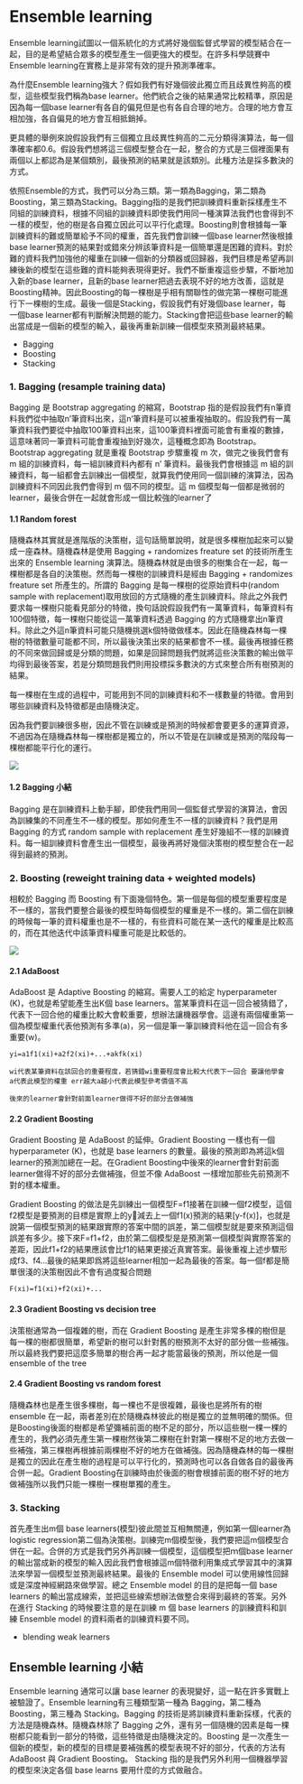 # Ensemble learning
Ensemble learning試圖以一個系統化的方式將好幾個監督式學習的模型結合在一起，目的是希望結合眾多的模型產生一個更強大的模型。在許多科學競賽中Ensemble learning在實務上是非常有效的提升預測準確率。

為什麼Ensemble learning強大？假如我們有好幾個彼此獨立而且歧異性夠高的模型，這些模型我們稱為base learner。他們統合之後的結果通常比較精準，原因是因為每一個base learner有各自的偏見但是也有各自合理的地方。合理的地方會互相加強，各自偏見的地方會互相抵銷掉。

更具體的舉例來說假設我們有三個獨立且歧異性夠高的二元分類得演算法，每一個準確率都0.6。假設我們想將這三個模型整合在一起，整合的方式是三個裡面果有兩個以上都認為是某個類別，最後預測的結果就是該類別。此種方法是採多數決的方式。

依照Ensemble的方式，我們可以分為三類。第一類為Bagging，第二類為Boosting，第三類為Stacking。Bagging指的是我們把訓練資料重新採樣產生不同組的訓練資料，根據不同組的訓練資料即使我們用同一種演算法我們也會得到不一樣的模型，他的樹是各自獨立因此可以平行化處理。Boosting則會根據每一筆訓練資料的難或簡單給予不同的權重，首先我們會訓練一個base learner然後根據base learner預測的結果對或錯來分辨該筆資料是一個簡單還是困難的資料。對於難的資料我們加強他的權重在訓練一個新的分類器或回歸器，我們目標是希望再訓練後新的模型在這些難的資料能夠表現得更好。我們不斷重複這些步驟，不斷地加入新的base learner，且新的base learner把過去表現不好的地方改善，這就是Boosting精神。因此Boosting的每一棵樹是乎相有關聯性的做完第一棵樹可能進行下一棵樹的生成。最後一個是Stacking，假設我們有好幾個base learner，每一個base learner都有判斷解決問題的能力。Stacking會把這些base learner的輸出當成是一個新的模型的輸入，最後再重新訓練一個模型來預測最終結果。

- Bagging
- Boosting
- Stacking

### 1. Bagging (resample training data)
Bagging 是 Bootstrap aggregating 的縮寫，Bootstrap 指的是假設我們有n筆資料我們從中抽取n’筆資料出來，這n’筆資料是可以被重複抽取的。假設我們有一萬筆資料我們要從中抽取100筆資料出來，這100筆資料裡面可能會有重複的數據，這意味著同一筆資料可能會重複抽到好幾次，這種概念即為 Bootstrap。Bootstrap aggregating 就是重複 Bootstrap 步驟重複 m 次，做完之後我們會有 m 組的訓練資料，每一組訓練資料內都有 n’ 筆資料。最後我們會根據這 m 組的訓練資料，每一組都會去訓練出一個模型，就算我們使用同一個訓練的演算法，因為訓練資料不同因此我們會得到 m 個不同的模型。這 m 個模型每一個都是微弱的learner，最後合併在一起就會形成一個比較強的learner了
#### 1.1 Random forest
隨機森林其實就是進階版的決策樹，這句話簡單說明，就是很多棵樹加起來可以變成一座森林。隨機森林是使用 Bagging + randomizes freature set 的技術所產生出來的 Ensemble learning 演算法。隨機森林就是由很多的樹集合在一起，每一棵樹都是各自的決策樹。然而每一棵樹的訓練資料是經由 Bagging + randomizes freature set 所產生的。所謂的 Bagging 是每一棵樹的從原始資料中(random sample with replacement)取用放回的方式隨機的產生訓練資料。除此之外我們要求每一棵樹只能看見部分的特徵，換句話說假設我們有一萬筆資料，每筆資料有100個特徵，每一棵樹只能從這一萬筆資料透過 Bagging 的方式隨機拿出n筆資料。除此之外這n筆資料可能只隨機挑選k個特徵做樣本。因此在隨機森林每一棵樹的特徵數量可能都不同，所以最後決策出來的結果都會不一樣。最後再根據任務的不同來做回歸或是分類的問題，如果是回歸問題我們就將這些決策數的輸出做平均得到最後答案，若是分類問題我們則用投標採多數決的方式來整合所有樹預測的結果。

每一棵樹在生成的過程中，可能用到不同的訓練資料和不一樣數量的特徵。會用到哪些訓練資料及特徵都是由隨機決定。

因為我們要訓練很多樹，因此不管在訓練或是預測的時候都會要更多的運算資源，不過因為在隨機森林每一棵樹都是獨立的，所以不管是在訓練或是預測的階段每一棵樹都能平行化的運行。

![](https://i.imgur.com/v2Sm3rB.png)

#### 1.2 Bagging 小結
Bagging 是在訓練資料上動手腳，即使我們用同一個監督式學習的演算法，會因為訓練集的不同產生不一樣的模型。那如何產生不一樣的訓練資料？我們是用 Bagging 的方式 random sample with replacement 產生好幾組不一樣的訓練資料。每一組訓練資料會產生出一個模型，最後再將好幾個決策樹的模型整合在一起得到最終的預測。


### 2. Boosting (reweight training data + weighted models)
相較於 Bagging 而 Boosting 有下面幾個特色。第一個是每個的模型重要程度是不一樣的，當我們要整合最後的模型時每個模型的權重是不一樣的。第二個在訓練的時候每一筆的資料權重也是不一樣的，有些資料可能在某一迭代的權重是比較高的，而在其他迭代中該筆資料權重可能是比較低的。

![](https://i.imgur.com/kZPcFvJ.png)

#### 2.1 AdaBoost
AdaBoost 是 Adaptive Boosting 的縮寫。需要人工的給定 hyperparameter (K)，也就是希望能產生出K個 base learners。當某筆資料在這一回合被猜錯了，代表下一回合他的權重比較大會較重要，想辦法讓機器學會。這邊有兩個權重第一個為模型權重代表他預測有多準(a)，另一個是筆一筆訓練資料他在這一回合有多重要(w)。

```
yi=a1f1(xi)+a2f2(xi)+...+akfk(xi)

wi代表某筆資料在該回合的重要程度，若猜錯wi重要程度會比較大代表下一回合 要讓他學會
a代表此模型的權重 err越大a越小代表此模型參考價值不高

後來的learner會針對前面learner做得不好的部分去做補強
```

#### 2.2 Gradient Boosting
Gradient Boosting 是 AdaBoost 的延伸。Gradient Boosting 一樣也有一個 hyperparameter (K)，也就是 base learners 的數量。最後的預測即為將這k個learner的預測加總在一起。在Gradient Boosting中後來的learner會針對前面learner做得不好的部分去做補強，但並不像 AdaBoost 一樣增加那些先前預測不對的樣本權重。

Gradient Boosting 的做法是先訓練出一個模型F=f1接著在訓練一個f2模型，這個f2模型是要預測的目標是實際上的y減去上一個f1(x)預測的結果[y-f(x)]，也就是說第一個模型預測的結果跟實際的答案中間的誤差，第二個模型就是要來預測這個誤差有多少。接下來F=f1+f2，由於第二個模型是是預測第一個模型與實際答案的差距，因此f1+f2的結果應該會比f1的結果更接近真實答案。最後重複上述步驟形成f3、f4...最後的結果即爲將這些learner相加一起為最後的答案。每一個f都是簡單很淺的決策樹因此不會有過度擬合問題

```
F(xi)=f1(xi)+f2(xi)+...
```

#### 2.3 Gradient Boosting vs decision tree
決策樹通常為一個複雜的樹，而在 Gradient Boosting 是產生非常多棵的樹但是每一棵的樹都很簡單，希望新的樹可以針對舊的樹預測不太好的部分做一些補強。所以最終我們要把這麼多簡單的樹合再一起才能當最後的預測，所以他是一個 ensemble of the tree

#### 2.4 Gradient Boosting vs random forest
隨機森林也是產生很多棵樹，每一棵也不是很複雜，最後也是將所有的樹 ensemble 在一起，兩者差別在於隨機森林彼此的樹是獨立的並無明確的關係。但是Boosting後面的樹都是希望彌補前面的樹不足的部分，所以這些樹一棵一棵的產生的，我們必須先產生第一棵樹然後第二棵樹在針對第一棵樹不足的地方去做一些補強，第三棵樹再根據前兩棵樹不好的地方在做補強。因為隨機森林的每一棵樹是獨立的因此在產生樹的過程是可以平行化的，預測時也可以各自做各自的最後再合併一起。Gradient Boosting在訓練時由於後面的樹會根據前面的樹不好的地方做補強所以我們只能一棵樹一棵樹單獨的產生。

### 3. Stacking
首先產生出m個 base learners(模型)彼此間並互相無關連，例如第一個learner為 logistic regression第二個為決策樹。訓練完m個模型後，我們要把這m個模型合併在一起。合併的方式是我們另外再訓練一個模型，這個模型把ｍ個base learner的輸出當成新的模型的輸入因此我們會根據這m個特徵利用集成式學習其中的演算法來學習一個模型並預測最終結果。最後的 Ensemble model 可以使用線性回歸或是深度神經網路來做學習。總之 Ensemble model 的目的是把每一個 base learners 的輸出當成線索，並把這些線索想辦法做整合來得到最終的答案。另外在進行 Stacking 的時候要注意的是在訓練 m 個 base learners 的訓練資料和訓練 Ensemble model 的資料兩者的訓練資料要不同。


- blending weak learners

## Ensemble learning 小結
Ensemble learning 通常可以讓 base learner 的表現變好，這一點在許多實戰上被驗證了。Ensemble learning有三種類型第一種為 Bagging，第二種為 Boosting，第三種為 Stacking。Bagging 的技術是將訓練資料重新採樣，代表的方法是隨機森林。隨機森林除了 Bagging 之外，還有另一個隨機的因素是每一棵樹都只能看到一部分的特徵，這些特徵是由隨機決定的。Boosting 是一次產生一個新的模型，新的模型的目標是要補強舊的模型表現不好的部分，代表的方法有 AdaBoost 與 Gradient Boosting。 Stacking 指的是我們另外利用一個機器學習的模型來決定各個 base learns 要用什麼的方式做融合。